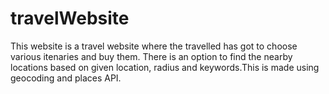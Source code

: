 ﻿# travelWebsite

This website is a travel website where the travelled has got to choose various itenaries and buy them. 
There is an option to find the nearby locations based on given location, radius and keywords.This is made using geocoding and places API.
